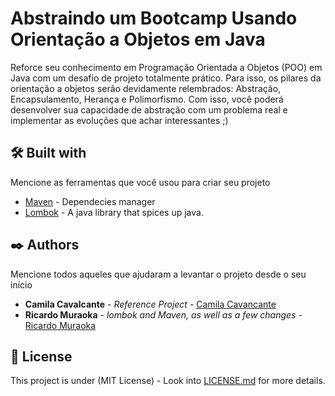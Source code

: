 # Abstraindo um Bootcamp Usando Orientação a Objetos em Java

Reforce seu conhecimento em Programação Orientada a Objetos (POO) em Java com um desafio de projeto totalmente prático. Para isso, os pilares da orientação a objetos serão devidamente relembrados: Abstração, Encapsulamento, Herança e Polimorfismo.
Com isso, você poderá desenvolver sua capacidade de abstração com um problema real e implementar as evoluções que achar interessantes ;)




## 🛠️ Built with

Mencione as ferramentas que você usou para criar seu projeto

* [Maven](https://maven.apache.org/) - Dependecies manager
* [Lombok](https://projectlombok.org/) - A java library that spices up java.


## ✒️ Authors

Mencione todos aqueles que ajudaram a levantar o projeto desde o seu início

* **Camila Cavalcante** - *Reference Project* - [Camila Cavancante](lhttps://github.com/cami-la/desafio-poo-dio/)
* **Ricardo Muraoka** - *lombok and Maven, as well as a few changes* - [Ricardo Muraoka](https://www.linkedin.com/in/ricardo-muraoka/)


## 📄 License

This project is under (MIT License) - Look into
[LICENSE.md](https://github.com/ricardomuraoka/desafio-dio-poo/blob/main/LICENSE) for more details.

